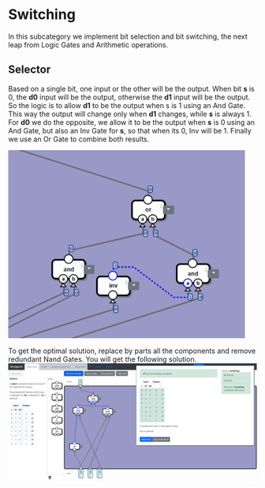 # Switching
In this subcategory we implement bit selection and bit switching, the next leap from Logic Gates and Arithmetic operations.

## Selector
Based on a single bit, one input or the other will be the output. When bit **s** is 0, the **d0** input will be the output, otherwise the **d1** input will be the output. So the logic is to allow **d1** to be the output when s is 1 using an And Gate. This way the output will change only when **d1** changes, while **s** is always 1. For **d0** we do the opposite, we allow it to be the output when **s** is 0 using an And Gate, but also an Inv Gate for **s**, so that when its 0, Inv will be 1. Finally we use an Or Gate to combine both results. 

<img src="Selector-First-Solution.png" alt="Selector First Solution" width="480"/>

To get the optimal solution, replace by parts all the components and remove redundant Nand Gates. You will get the following solution.
<img src="Selector.png" alt="Selector" width="928"/>